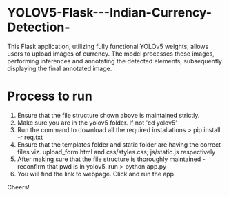 # YOLOV5-Flask---Indian-Currency-Detection-
This Flask application, utilizing fully functional YOLOv5 weights, allows users to upload images of currency. The model processes these images, performing inferences and annotating the detected elements, subsequently displaying the final annotated image.


# Process to run
1) Ensure that the file structure shown above is maintained strictly.
2) Make sure you are in the yolov5 folder. If not 'cd yolov5'
3) Run the command to download all the required installations > pip install -r req.txt
4) Ensure that the templates folder and static folder are having the correct files viz. upload_form.html and css/styles.css; js/static.js respectively
5) After making sure that the file structure is thoroughly maintained - reconfirm that pwd is in yolov5. run > python app.py
6) You will find the link to webpage. Click and run the app. 

Cheers!
